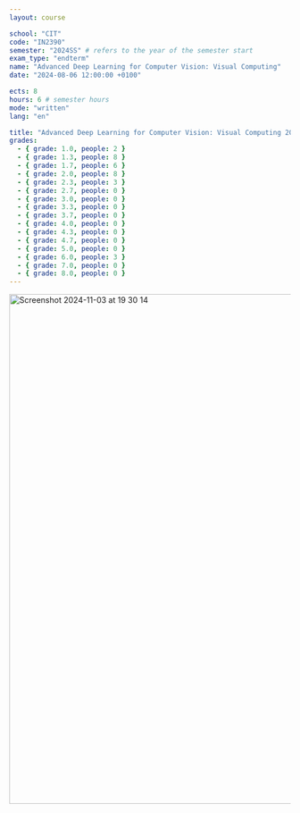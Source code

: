 ```yaml
---
layout: course

school: "CIT"
code: "IN2390"
semester: "2024SS" # refers to the year of the semester start
exam_type: "endterm"
name: "Advanced Deep Learning for Computer Vision: Visual Computing"
date: "2024-08-06 12:00:00 +0100"

ects: 8
hours: 6 # semester hours
mode: "written"
lang: "en"

title: "Advanced Deep Learning for Computer Vision: Visual Computing 2024SS Endterm"
grades:
  - { grade: 1.0, people: 2 }
  - { grade: 1.3, people: 8 }
  - { grade: 1.7, people: 6 }
  - { grade: 2.0, people: 8 }
  - { grade: 2.3, people: 3 }
  - { grade: 2.7, people: 0 }
  - { grade: 3.0, people: 0 }
  - { grade: 3.3, people: 0 }
  - { grade: 3.7, people: 0 }
  - { grade: 4.0, people: 0 }
  - { grade: 4.3, people: 0 }
  - { grade: 4.7, people: 0 }
  - { grade: 5.0, people: 0 }
  - { grade: 6.0, people: 3 }
  - { grade: 7.0, people: 0 }
  - { grade: 8.0, people: 0 }
---
```


<img width="913" alt="Screenshot 2024-11-03 at 19 30 14" src="https://github.com/user-attachments/assets/9e2f320b-f878-4624-8915-c3ef872c8c9f">

